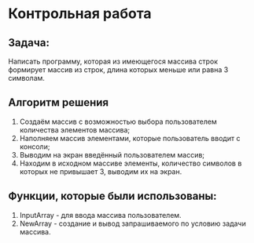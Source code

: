 # Контрольная работа
## Задача: 
Написать программу, которая из имеющегося массива строк формирует массив из строк, длина которых меньше или равна 3 символам.
## Алгоритм решения
1. Создаём массив с возможностью выбора пользователем количества элементов массива;
2. Наполняем массив элементами, которые пользователь вводит с консоли;
3. Выводим на экран введённый пользователем массив;
4. Находим в исходном массиве элементы, количество символов в которых не привышает 3, выводим их на экран.
## Функции, которые были использованы:
1. InputArray - для ввода массива пользователем.
2. NewArray - создание и вывод запрашиваемого по условию задачи массива. 